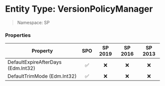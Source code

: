 # Entity Type: VersionPolicyManager

> Namespace: SP

### Properties

Property | SPO | SP 2019 | SP 2016 | SP 2013
----------|:---:|:-------:|:-------:|:-------:
DefaultExpireAfterDays (Edm.Int32) | ✅ | ❌ | ❌ | ❌
DefaultTrimMode (Edm.Int32) | ✅ | ❌ | ❌ | ❌